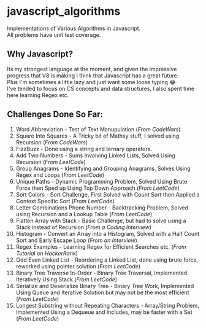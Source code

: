 # javascript_algorithms

Implementations of Various Algorithms in Javascript.  
All problems have unit test coverage.  

## Why Javascript?

Its my strongest language at the moment, and given the impressive progress that V8 is making I think that Javascript has a great future.  
Plus I'm sometimes a little lazy and just want some loose typing 😂  
I've tended to focus on CS concepts and data structures, I also spent time here learning Regex etc.  

## Challenges Done So Far:

1. Word Abbreviation - Test of Text Manupulation (_From CodeWars_)
2. Square Into Squares - A Tricky bit of Mathsy stuff, I solved using Recursion (_From CodeWars_)
3. FizzBuzz - Done using a string and ternary operators.
4. Add Two Numbers - Sums Involving Linked Lists, Solved Using Recursion (_From LeetCode_)
5. Group Anagrams - Identifying and Grouping Anagrams, Solves Using Regex and Loops (_From LeetCode_)
6. Unique Paths - Dynamic Programming Problem, Solved Using Brute Force then Sped up Using Top Down Approach (_From LeetCode_)
7. Sort Colors - Sort Challenge, First Solved with Count Sort then Applied a Context Specific Sort (_From LeetCode_)
8. Letter Combinations Phone Number - Backtracking Problem, Solved using Recursion and a Lookup Table (_From LeetCode_)
9. Flatten Array with Stack - Basic Challenge, but had to solve using a Stack instead of Recursion (_From a Coding Interview_)
10. Histogram - Convert an Array into a Histogram, Solved with a Half Count Sort and Early Escape Loop (_From an Interview_)
11. Regex Examples - Learning Regex for Efficient Searches etc. (_From Tutorial on HackerRank_)
12. Odd Even Linked List - Reordering a Linked List, done using brute force, reworked using pointer solution (_From LeetCode_)
13. Binary Tree Traverse In-Order - Binary Tree Traversal, Implemented Iteratively Using Stack (_From LeetCode_)
14. Serialize and Deserialize Binary Tree - Binary Tree Work, Implemented Using Queue and Iterative Solution but may not be the most efficient (_From LeetCode_)
15. Longest Substring without Repeating Characters - Array/String Problem, Implemented Using a Dequeue and Includes, may be faster with a Set (_From LeetCode_)
